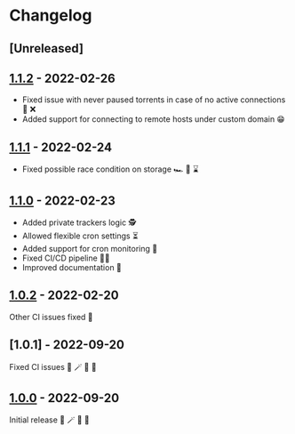 # Changelog

## [Unreleased]


## [1.1.2] - 2022-02-26

- Fixed issue with never paused torrents in case of no active connections 🔌 ❌
- Added support for connecting to remote hosts under custom domain 😁


## [1.1.1] - 2022-02-24

- Fixed possible race condition on storage 🏎 🏁 ⌛️


## [1.1.0] - 2022-02-23

- Added private trackers logic 🕵️
- Allowed flexible cron settings ⏳
- Added support for cron monitoring 👀
- Fixed CI/CD pipeline 👨‍🔧
- Improved documentation 📜


## [1.0.2] - 2022-02-20

Other CI issues fixed 🚧


## [1.0.1] - 2022-09-20

Fixed CI issues 🐻 🪄 🦄 🚀


## [1.0.0] - 2022-09-20

Initial release 🐻 🪄 🦄 🚀


[1.1.2]: https://github.com/tatoalo/torrentManager/releases/tag/1.1.2
[1.1.1]: https://github.com/tatoalo/torrentManager/releases/tag/1.1.1
[1.1.0]: https://github.com/tatoalo/torrentManager/releases/tag/1.1.0
[1.0.2]: https://github.com/tatoalo/torrentManager/releases/tag/1.0.2
[1.0.0]: https://github.com/tatoalo/torrentManager/releases/tag/1.0.0